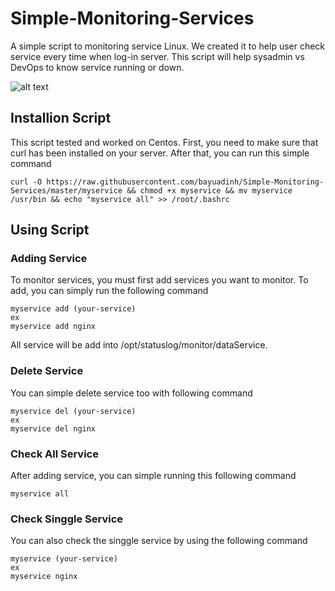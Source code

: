 # Simple-Monitoring-Services
A simple script to monitoring service Linux. We created it to help user check service every time when log-in server. This script will help sysadmin vs DevOps to know service running or down.

![alt text](https://i.ibb.co/D1grpQ9/simpel-script.png)

## Installion Script
This script tested and worked on Centos. First, you need to make sure that curl has been installed on your server. After that, you can run this simple command
```
curl -O https://raw.githubusercontent.com/bayuadinh/Simple-Monitoring-Services/master/myservice && chmod +x myservice && mv myservice /usr/bin && echo "myservice all" >> /root/.bashrc
```

## Using Script
### Adding Service
To monitor services, you must first add services you want to monitor. To add, you can simply run the following command
```
myservice add (your-service)
ex
myservice add nginx
```
All service will be add into /opt/statuslog/monitor/dataService. 

### Delete Service
You can simple delete service too with following command
```
myservice del (your-service)
ex
myservice del nginx
```

### Check All Service
After adding service, you can simple running this following command
```
myservice all
```

### Check Singgle Service
You can also check the singgle service by using the following command
```
myservice (your-service)
ex
myservice nginx
```